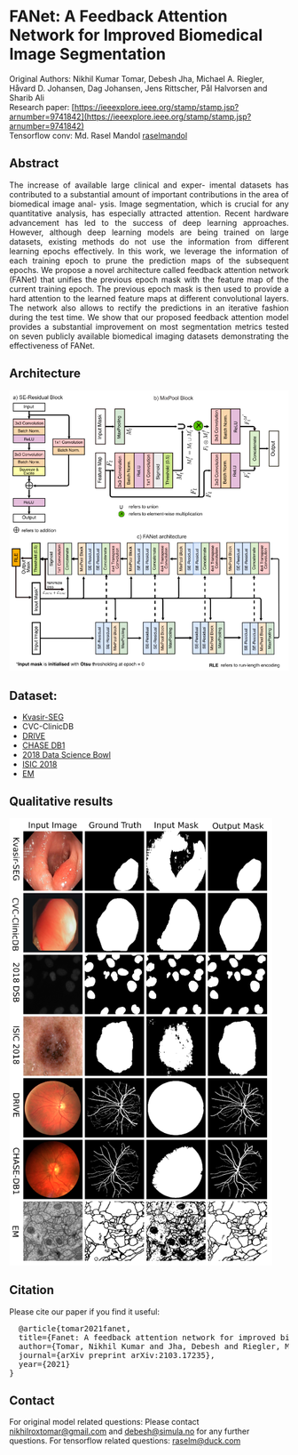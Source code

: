 # FANet: A Feedback Attention Network for Improved Biomedical Image Segmentation
Original Authors: Nikhil Kumar Tomar, Debesh Jha, Michael A. Riegler, Håvard D. Johansen, Dag Johansen, Jens Rittscher, Pål Halvorsen and  Sharib Ali
<br/>
Research paper: [https://ieeexplore.ieee.org/stamp/stamp.jsp?arnumber=9741842](https://ieeexplore.ieee.org/stamp/stamp.jsp?arnumber=9741842)
</br>
Tensorflow conv: Md. Rasel Mandol [raselmandol](https://github.com/raselmandol)

## Abstract
<div align="justify">
The increase of available large clinical and exper- imental datasets has contributed to a substantial amount of important contributions in the area of biomedical image anal- ysis. Image segmentation, which is crucial for any quantitative analysis, has especially attracted attention. Recent hardware advancement has led to the success of deep learning approaches. However, although deep learning models are being trained on large datasets, existing methods do not use the information from different learning epochs effectively. In this work, we leverage the information of each training epoch to prune the prediction maps of the subsequent epochs. We propose a novel architecture called feedback attention network (FANet) that unifies the previous epoch mask with the feature map of the current training epoch. The previous epoch mask is then used to provide a hard attention to the learned feature maps at different convolutional layers. The network also allows to rectify the predictions in an iterative fashion during the test time. We show that our proposed feedback attention model provides a substantial improvement on most segmentation metrics tested on seven publicly available biomedical imaging datasets demonstrating the effectiveness of FANet.
</div>

## Architecture
![FANet Architecture](files/fanet_architecture.png)

## Dataset:
- [Kvasir-SEG](https://datasets.simula.no/kvasir-seg)
- CVC-ClinicDB
- [DRIVE](https://drive.grand-challenge.org)
- [CHASE DB1](https://blogs.kingston.ac.uk/retinal/chasedb1)
- [2018 Data Science Bowl](https://www.kaggle.com/c/data-science-bowl-2018)
- [ISIC 2018](https://challenge2018.isic-archive.com/task1/)
- [EM](https://imagej.net/events/isbi-2012-segmentation-challenge)

## Qualitative results
![qualitative result](files/qualitative_result.png)

## Citation
Please cite our paper if you find it useful: 
<pre>
  @article{tomar2021fanet,
  title={Fanet: A feedback attention network for improved biomedical image segmentation},
  author={Tomar, Nikhil Kumar and Jha, Debesh and Riegler, Michael A and Johansen, H{\aa}vard D and Johansen, Dag and Rittscher, Jens and Halvorsen, P{\aa}l and Ali, Sharib},
  journal={arXiv preprint arXiv:2103.17235},
  year={2021}
}
</pre>

## Contact
For original model related questions: Please contact nikhilroxtomar@gmail.com and debesh@simula.no for any further questions. 
For tensorflow related questions: raselm@duck.com
